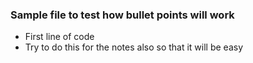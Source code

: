 ### Sample file to test how bullet points will work

* First line of code
* Try to do this for the notes also so that it will be easy 